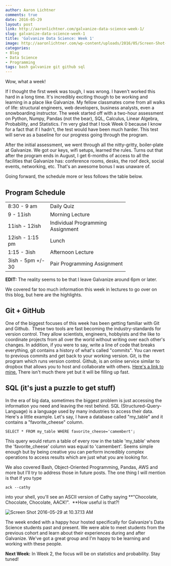 ```yaml
---
author: Aaron Lichtner
comments: true
date: 2016-05-29 
layout: post
link: http://aaronlichtner.com/galvanize-data-science-week-1/
slug: galvanize-data-science-week-1
title: 'Galvanize Data Science: Week 1'
image: http://aaronlichtner.com/wp-content/uploads/2016/05/Screen-Shot-2016-05-29-at-10.37.13-AM-1-179x300.png
categories:
- Blog
- Data Science
- Programming
tags: bash galvanize git github sql
---
```


Wow, what a week!

If I thought the first week was tough, I was wrong. I haven't worked this hard in a long time. It's incredibly exciting though to be working and learning in a place like Galvanize. My fellow classmates come from all walks of life: structural engineers, web developers, business analysts, even a snowboarding instructor. The week started off with a two-hour assessment on Python, Numpy, Pandas (not the bear), SQL, Calculus, Linear Algebra, Probability, and Statistics. I'm very glad that I took Week 0 because I know for a fact that if I hadn't, the test would have been much harder. This test will serve as a baseline for our progress going through the program.

After the initial assessment, we went through all the nitty-gritty, boiler-plate at Galvanize. We got our keys, wifi setups, learned the rules. Turns out that after the program ends in August, I get 6-months of access to all the facilities that Galvanize has: conference rooms, desks, the roof deck, social events, networking, etc. That's an awesome bonus I was unaware of.

Going forward, the schedule more or less follows the table below.



## Program Schedule



<table style="width: 75%;" >
<tbody >
<tr >

<td >8:30 - 9 am
</td>

<td >Daily Quiz
</td>
</tr>
<tr >

<td >9 - 11ish
</td>

<td >Morning Lecture
</td>
</tr>
<tr >

<td >11ish - 12ish
</td>

<td >Individual Programming Assignment
</td>
</tr>
<tr >

<td >12ish - 1:15 pm
</td>

<td >Lunch
</td>
</tr>
<tr >

<td >1:15 - 3ish
</td>

<td >Afternoon Lecture
</td>
</tr>
<tr >

<td >3ish - 5pm +/- 30
</td>

<td >Pair Programming Assignment
</td>
</tr>
</tbody>
</table>

**EDIT:** The reality seems to be that I leave Galvanize around 6pm or later.

We covered far too much information this week in lectures to go over on this blog, but here are the highlights.



## Git + GitHub



One of the biggest focuses of this week has been getting familiar with Git and Github.  These two tools are fast becoming the industry-standards for version control. They allow scientists, engineers, hobbyists and the like to coordinate projects from all over the world without writing over each other's changes. In addition, if you were to say, write a line of code that breaks everything, git contains a history of what's called "commits". You can revert to previous commits and get back to your working version. Git, is the program which runs version control. Github, is an online service similar to dropbox that allows you to host and collaborate with others. [Here's a link to mine.](https://github.com/alichtner) There isn't much there yet but it will be filling up fast.



## SQL (it's just a puzzle to get stuff)



In the era of big data, sometimes the biggest problem is just accessing the information you need and leaving the rest behind. SQL (Structured-Query-Language) is a language used by many industries to access their data. Here's a little example. Let's say, I have a database called "my_table" and it contains a "favorite_cheese" column.


    
    SELECT * FROM my_table WHERE favorite_cheese='camembert';



This query would return a table of every row in the table 'my_table' where the 'favorite_cheese' column was equal to 'camembert'. Seems simple enough but by being creative you can perform incredibly complex operations to access results which are just what you are looking for.

We also covered Bash, Object-Oriented Programming, Pandas, AWS and more but I'll try to address those in future posts. The one thing I will mention is that if you type


    
    ack --cathy



into your shell, you'll see an ASCII version of Cathy saying **"Chocolate, Chocolate, Chocolate, AACK!".  **How useful is that?!

![Screen Shot 2016-05-29 at 10.37.13 AM](http://aaronlichtner.com/wp-content/uploads/2016/05/Screen-Shot-2016-05-29-at-10.37.13-AM-1-179x300.png)

The week ended with a happy hour hosted specifically for Galvanize's Data Science students past and present. We were able to meet students from the previous cohort and learn about their experiences during and after Galvanize. We've got a great group and I'm happy to be learning and working with these people.

**Next Week:** In Week 2, the focus will be on statistics and probability. Stay tuned!


